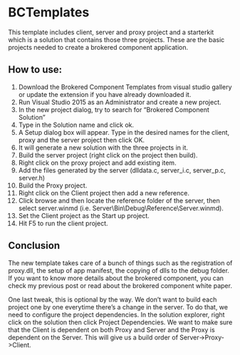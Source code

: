 # BCTemplates
This template includes client, server and proxy project and a starterkit which is a solution that contains those three projects. These are the basic projects needed to create a brokered component application. 


## How to use: 

1. Download the Brokered Component Templates from visual studio gallery or update the extension if you have already downloaded it.
2. Run Visual Studio 2015 as an Administrator and create a new project.
3. In the new project dialog, try to search for “Brokered Component Solution”
4. Type in the Solution name and click ok.
5. A Setup dialog box will appear. Type in the desired names for the client, proxy and the server project then click OK.
6. It will generate a new solution with the three projects in it.
7. Build the server project (right click on the project then build).
8. Right click on the proxy project and add existing item.
9. Add the files generated by the server (dlldata.c, server_i.c, server_p.c, server.h)
10. Build the Proxy project.
11. Right click on the Client project then add a new reference.
12. Click browse and then locate the reference folder of the server, then select server.winmd (i.e. Server\Bin\Debug\Reference\Server.winmd).
13. Set the Client project as the Start up project.
14. Hit F5 to run the client project.


## Conclusion 
The new template takes care of a bunch of things such as the registration of proxy.dll, the setup of app manifest, the copying of dlls to the debug folder. If you want to know more details about the brokered component, you can check my previous post or read about the brokered component white paper.

One last tweak, this is optional by the way. We don’t want to build each project one by one everytime there’s a change in the server. To do that, we need to configure the project dependencies. In the solution explorer, right click on the solution then click Project Dependencies. We want to make sure that the Client is dependent on both Proxy and Server and the Proxy is dependent on the Server. This will give us a build order of Server->Proxy->Client.
